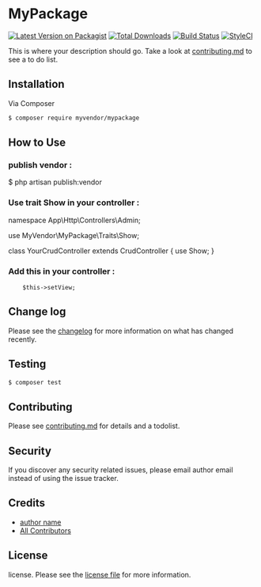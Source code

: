 # MyPackage

[![Latest Version on Packagist][ico-version]][link-packagist]
[![Total Downloads][ico-downloads]][link-downloads]
[![Build Status][ico-travis]][link-travis]
[![StyleCI][ico-styleci]][link-styleci]

This is where your description should go. Take a look at [contributing.md](contributing.md) to see a to do list.

## Installation

Via Composer

``` bash
$ composer require myvendor/mypackage
```

## How to Use
### publish vendor :
$ php artisan publish:vendor

### Use trait Show in your controller :
  namespace App\Http\Controllers\Admin;
  
  use MyVendor\MyPackage\Traits\Show;
  
  class YourCrudController extends CrudController
  {
    use Show;
  }
  
  
### Add this in your controller :
        $this->setView;
        
## Change log

Please see the [changelog](changelog.md) for more information on what has changed recently.

## Testing

``` bash
$ composer test
```

## Contributing

Please see [contributing.md](contributing.md) for details and a todolist.

## Security

If you discover any security related issues, please email author email instead of using the issue tracker.

## Credits

- [author name][link-author]
- [All Contributors][link-contributors]

## License

license. Please see the [license file](license.md) for more information.

[ico-version]: https://img.shields.io/packagist/v/myvendor/mypackage.svg?style=flat-square
[ico-downloads]: https://img.shields.io/packagist/dt/myvendor/mypackage.svg?style=flat-square
[ico-travis]: https://img.shields.io/travis/myvendor/mypackage/master.svg?style=flat-square
[ico-styleci]: https://styleci.io/repos/12345678/shield

[link-packagist]: https://packagist.org/packages/myvendor/mypackage
[link-downloads]: https://packagist.org/packages/myvendor/mypackage
[link-travis]: https://travis-ci.org/myvendor/mypackage
[link-styleci]: https://styleci.io/repos/12345678
[link-author]: https://github.com/myvendor
[link-contributors]: ../../contributors
